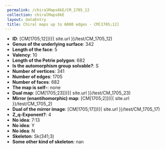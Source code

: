 ```yaml
--- 
 permalink: /chiralMaps6kE/CM_1705_12 
 collection: chiralMaps6kE
 layout: dataEntry
 title: Chiral maps up to 6000 edges - CM[1705;12]
---
```


- **ID**: [CM[1705;12]]({{ site.url }}/test/CM_1705_12)
- **Genus of the underlying surface**: 342
- **Length of the face**: 5
- **Valency**: 10
- **Length of the Petrie polygon**: 682
- **Is the automorphism group solvable?**: S
- **Number of vertices**: 341
- **Number of edges**: 1705
- **Number of faces**: 682
- **The map is self-**: none
- **Dual map**: [CM[1705;23]]({{ site.url }}/test/CM_1705_23)
- **Mirror (enantihomorphic) map**: [CM[1705;2]]({{ site.url }}/test/CM_1705_2)
- **Dual of the mirror image**: [CM[1705;17]]({{ site.url }}/test/CM_1705_17)
- **Z_q-Exponent?**: 4
- **No idea**:  7:13
- **No idea**: Y
- **No idea**: N
- **Skeleton**: Sk(341;3)
- **Some other kind of skeleton**: nan
